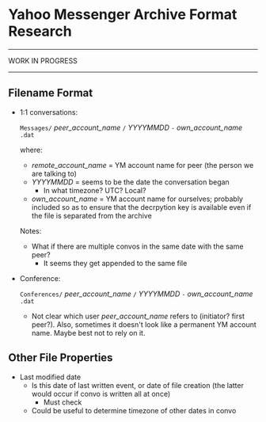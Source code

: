 Yahoo Messenger Archive Format Research
=======================================

----------------

WORK IN PROGRESS

----------------


Filename Format
---------------

- 1:1 conversations:

  `Messages/` *peer_account_name* `/` *YYYYMMDD* `-` *own_account_name* `.dat`

  where:
  
  - *remote_account_name* = YM account name for peer (the person we are talking to)
  - *YYYYMMDD* = seems to be the date the conversation began
    - In what timezone? UTC? Local?
  - *own_account_name* = YM account name for ourselves; probably included so as to ensure that the decrpytion key is available even if the file is separated from the archive

  Notes:
  
  - What if there are multiple convos in the same date with the same peer?
    - It seems they get appended to the same file

- Conference:

  `Conferences/` *peer_account_name* `/` *YYYYMMDD* `-` *own_account_name* `.dat`

  - Not clear which user *peer_account_name* refers to (initiator? first peer?). Also, sometimes it doesn't look like a permanent YM account name. Maybe best not to rely on it.


Other File Properties
---------------------

- Last modified date
  - Is this date of last written event, or date of file creation (the latter would occur if convo is written all at once)
    - Must check
  - Could be useful to determine timezone of other dates in convo
